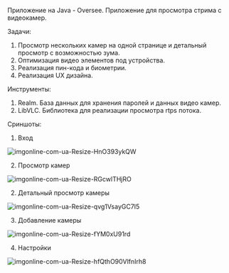 Приложение на Java - Oversee. 
Приложение для просмотра стрима с видеокамер.

Задачи:
1. Просмотр нескольких камер на одной странице и детальный просмотр с возможностью зума.
2. Оптимизация видео элементов под устройства.
3. Реализация пин-кода и биометрии.
4. Реализация UX дизайна.

Инструменты:
1. Realm. 
База данных для хранения паролей и данных видео камер.
2. LibVLC. 
Библиотека для реализации просмотра rtps потока.

Сриншоты:

1. Вход

![imgonline-com-ua-Resize-HnO393ykQW](https://user-images.githubusercontent.com/88910524/194798227-a29fb7b0-76e8-482d-8711-bac51127c9f5.png)

2. Просмотр камер

![imgonline-com-ua-Resize-RGcwlTHjRO](https://user-images.githubusercontent.com/88910524/194798230-bc893b20-e7bc-483d-bac7-e7045a7d2717.png)

2. Детальный просмотр камеры

![imgonline-com-ua-Resize-qvg1VsayGC7I5](https://user-images.githubusercontent.com/88910524/194798229-fc5db8e5-1e11-4933-a4ba-e17d946cd647.png)

3. Добавление камеры

![imgonline-com-ua-Resize-fYM0xU91rd](https://user-images.githubusercontent.com/88910524/194798225-e39def21-ed76-4685-a89e-f05eda0d3c59.png)

4. Настройки

![imgonline-com-ua-Resize-hfQthO90VlfnIrh8](https://user-images.githubusercontent.com/88910524/194798226-e1ff82ad-b45c-41f7-a7e0-be3b4b79d959.png)

